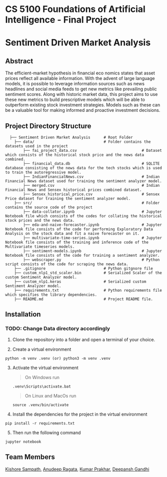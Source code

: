 # CS 5100 Foundations of Artificial Intelligence - Final Project
# Sentiment Driven Market Analysis

## Abstract

The efficient-market hypothesis in financial eco nomics states that asset prices reflect all available information.
With the advent of large language models, it is possible to leverage information sources such as news headlines and
social media feeds to get new metrics like prevailing public sentiment scores. Along with historic market data, this
project aims to use these new metrics to build prescriptive models which will be able to outperform existing stock
investment strategies. Models such as these can be a valuable tool for making informed and proactive investment decisions.

## Project Directory Structure

```
  ├── Sentiment Driven Market Analysis      # Root Folder
    ├── data/                               # Folder contains the datasets used in the project
        ├── fai_project_data.csv                             # Dataset which consists of the historical stock price and the news data combined.
        ├── financial_data.db                                # SQLITE database consisting of the news data for the tech stocks which is used to train the autoregressive model.
        ├── IndianFinancialNews.csv                          # Indian Financial News dataset used for training the sentiment analyzer model.
        ├── merged.csv                                       # Indian Financial News and Sensex historical prices combined dataset.
        ├── Sensex_historical_price.csv                      # Sensex Price dataset for training the sentiment analyzer model.
    ├── src/                                                 # Folder contains the source code of the project
        ├── data-collator.ipynb                              # Jupyter Notebook file which consists of the codes for collating the historical stock prices and the news data.
        ├── eda-and-naive-forecaster.ipynb                   # Jupyter Notebook file consists of the code for performing Exploratory Data Analysis on the stock data and fit a naive forecaster on it.
        ├── multivariate-time-series.ipynb                   # Jupyter Notebook file consists of the training and inference code of the Multivariate timeseries models.
        ├── sentiment-models.ipynb                           # Jupyter Notebook file consists of the code for training a sentiment analyzer.
        ├── webscraper.py                                    # Python script consists of the code for scraping the news data.
    ├── .gitignore                          # Python gitgnore file
    ├── custom_nlp1_std_scaler.bin          # Serialized Scaler of the custom Sentiment Analyzer model.
    ├── custom_nlp1.keras                   # Serialized custom Sentiment Analyzer model.
    ├── requirements.txt                    # Python requirements file which specifies the library dependencies.
    ├── README.md                           # Project README file.
```


## Installation

### TODO: Change Data directory accordingly

1. Clone the repository into a folder and open a terminal of your choice.

2. Create a virtual environment
```
python -m venv .venv (or) python3 -m venv .venv
```

3. Activate the virtual environment

   > On Windows run
   ```
   .venv\Scripts\activate.bat
   ```
   
   > On Linux and MacOs run
   ```
   source .venv/bin/activate
   ```
   
4. Install the dependencies for the project in the virtual environment
```
pip install -r requirements.txt
```
   
5. Then run the following command
```
jupyter notebook
```

## Team Members

[Kishore Sampath](mailto:sampath.ki@northeastern.edu), [Anudeep Ragata](mailto:ragata.s@northeastern.edu), [Kumar Prakhar](mailto:prakhar.k@northeastern.edu), [Deepansh Gandhi](mailto:gandhi.dee@northeastern.edu)